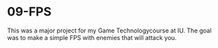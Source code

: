 # 09-FPS
This was a major project for my Game Technologycourse at IU. The goal was to make a simple FPS with enemies that will attack you.
